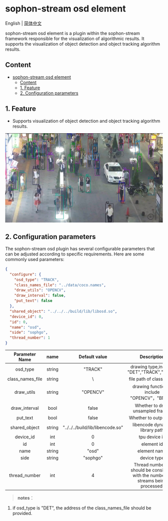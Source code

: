 # sophon-stream osd element

English | [简体中文](README.md)

sophon-stream osd element is a plugin within the sophon-stream framework responsible for the visualization of algorithmic results. It supports the visualization of object detection and object tracking algorithm results.

## Content
- [sophon-stream osd element](#sophon-stream-osd-element)
  - [Content](#content)
  - [1. Feature](#1-Feature)
  - [2. Configuration parameters](#2-Configuration-parameters)

## 1. Feature
* Supports visualization of object detection and object tracking algorithm results.

![track.jpg](pics/track.jpg)

## 2. Configuration parameters
The sophon-stream osd plugin has several configurable parameters that can be adjusted according to specific requirements. Here are some commonly used parameters:

```json
{
  "configure": {
    "osd_type": "TRACK",
    "class_names_file": "../data/coco.names",
    "draw_utils": "OPENCV",
    "draw_interval": false,
    "put_text": false
  },
  "shared_object": "../../../build/lib/libosd.so",
  "device_id": 0,
  "id": 0,
  "name": "osd",
  "side": "sophgo",
  "thread_number": 1
}
```

| Parameter Name   |  name  |        Default value             |                    Description         |
| :--------------: | :----: | :-------------------------------: | :-----------------------------------: |
|     osd_type     | string |              "TRACK"              | drawing type,include "DET","TRACK","POSE" |
| class_names_file | string |                \                 |        file path of class name        |
|    draw_utils    | string |             "OPENCV"              |    drawing function，include "OPENCV"，"BMCV"    |
|  draw_interval   | bool |               false               |         Whether to draw unsampled frames  |
|     put_text     | bool |               false               |             Whether to output text        |
|  shared_object   | string | "../../../build/lib/libencode.so" |         libencode dynamic library path  |
|    device_id     |  int  |                 0                 |              tpu device id               |
|        id        |  int  |                 0                 |              element id               |
|       name       | string |               "osd"               |             element name             |
|       side       | string |             "sophgo"              |               device type                |
|  thread_number   |  int  |                 4                 | Thread number, it should be consistent with the number of streams being processed.  |

> **notes**：
1. if osd_type is "DET", the address of the class_names_file should be provided.